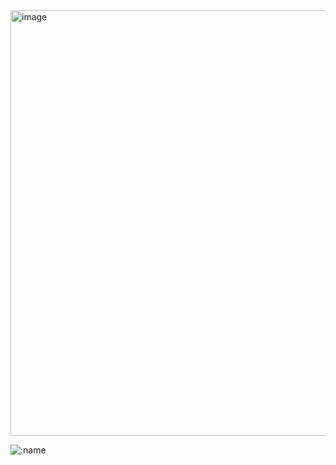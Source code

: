 <img width="1798" height="681" alt="image" src="https://github.com/user-attachments/assets/a85e1e21-6444-44fd-9922-87fe4d2b4ebf"/>

![:name](https://count.getloli.com/@:Urdhva?theme=booru-vivi)
<!--
**Urdhva/Urdhva** is a ✨ _special_ ✨ repository because its `README.md` (this file) appears on your GitHub profile.

Here are some ideas to get you started:

- 🔭 I’m currently working on ...
- 🌱 I’m currently learning ...
- 👯 I’m looking to collaborate on ...
- 🤔 I’m looking for help with ...
- 💬 Ask me about ...
- 📫 How to reach me: ...
- 😄 Pronouns: ...
- ⚡ Fun fact: ...
-->

